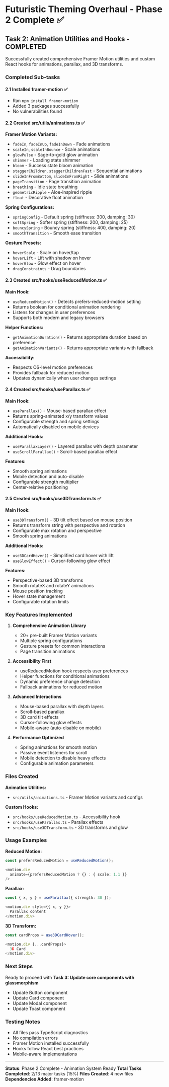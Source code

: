 # Futuristic Theming Overhaul - Phase 2 Complete ✅

## Task 2: Animation Utilities and Hooks - COMPLETED

Successfully created comprehensive Framer Motion utilities and custom React hooks for animations, parallax, and 3D transforms.

### Completed Sub-tasks

#### 2.1 Installed framer-motion ✅
- Ran `npm install framer-motion`
- Added 3 packages successfully
- No vulnerabilities found

#### 2.2 Created src/utils/animations.ts ✅
**Framer Motion Variants:**
- `fadeIn`, `fadeInUp`, `fadeInDown` - Fade animations
- `scaleIn`, `scaleInBounce` - Scale animations
- `glowPulse` - Sage-to-gold glow animation
- `shimmer` - Loading state shimmer
- `bloom` - Success state bloom animation
- `staggerChildren`, `staggerChildrenFast` - Sequential animations
- `slideInFromBottom`, `slideInFromRight` - Slide animations
- `pageTransition` - Page transition animation
- `breathing` - Idle state breathing
- `geometricRipple` - Aloe-inspired ripple
- `float` - Decorative float animation

**Spring Configurations:**
- `springConfig` - Default spring (stiffness: 300, damping: 30)
- `softSpring` - Softer spring (stiffness: 200, damping: 25)
- `bouncySpring` - Bouncy spring (stiffness: 400, damping: 20)
- `smoothTransition` - Smooth ease transition

**Gesture Presets:**
- `hoverScale` - Scale on hover/tap
- `hoverLift` - Lift with shadow on hover
- `hoverGlow` - Glow effect on hover
- `dragConstraints` - Drag boundaries

#### 2.3 Created src/hooks/useReducedMotion.ts ✅
**Main Hook:**
- `useReducedMotion()` - Detects prefers-reduced-motion setting
- Returns boolean for conditional animation rendering
- Listens for changes in user preferences
- Supports both modern and legacy browsers

**Helper Functions:**
- `getAnimationDuration()` - Returns appropriate duration based on preference
- `getAnimationVariants()` - Returns appropriate variants with fallback

**Accessibility:**
- Respects OS-level motion preferences
- Provides fallback for reduced motion
- Updates dynamically when user changes settings

#### 2.4 Created src/hooks/useParallax.ts ✅
**Main Hook:**
- `useParallax()` - Mouse-based parallax effect
- Returns spring-animated x/y transform values
- Configurable strength and spring settings
- Automatically disabled on mobile devices

**Additional Hooks:**
- `useParallaxLayer()` - Layered parallax with depth parameter
- `useScrollParallax()` - Scroll-based parallax effect

**Features:**
- Smooth spring animations
- Mobile detection and auto-disable
- Configurable strength multiplier
- Center-relative positioning

#### 2.5 Created src/hooks/use3DTransform.ts ✅
**Main Hook:**
- `use3DTransform()` - 3D tilt effect based on mouse position
- Returns transform string with perspective and rotation
- Configurable max rotation and perspective
- Smooth spring animations

**Additional Hooks:**
- `use3DCardHover()` - Simplified card hover with lift
- `useGlowEffect()` - Cursor-following glow effect

**Features:**
- Perspective-based 3D transforms
- Smooth rotateX and rotateY animations
- Mouse position tracking
- Hover state management
- Configurable rotation limits

### Key Features Implemented

1. **Comprehensive Animation Library**
   - 20+ pre-built Framer Motion variants
   - Multiple spring configurations
   - Gesture presets for common interactions
   - Page transition animations

2. **Accessibility First**
   - useReducedMotion hook respects user preferences
   - Helper functions for conditional animations
   - Dynamic preference change detection
   - Fallback animations for reduced motion

3. **Advanced Interactions**
   - Mouse-based parallax with depth layers
   - Scroll-based parallax
   - 3D card tilt effects
   - Cursor-following glow effects
   - Mobile-aware (auto-disable on mobile)

4. **Performance Optimized**
   - Spring animations for smooth motion
   - Passive event listeners for scroll
   - Mobile detection to disable heavy effects
   - Configurable animation parameters

### Files Created

**Animation Utilities:**
- `src/utils/animations.ts` - Framer Motion variants and configs

**Custom Hooks:**
- `src/hooks/useReducedMotion.ts` - Accessibility hook
- `src/hooks/useParallax.ts` - Parallax effects
- `src/hooks/use3DTransform.ts` - 3D transforms and glow

### Usage Examples

**Reduced Motion:**
```typescript
const prefersReducedMotion = useReducedMotion();

<motion.div
  animate={prefersReducedMotion ? {} : { scale: 1.1 }}
/>
```

**Parallax:**
```typescript
const { x, y } = useParallax({ strength: 30 });

<motion.div style={{ x, y }}>
  Parallax content
</motion.div>
```

**3D Transform:**
```typescript
const cardProps = use3DCardHover();

<motion.div {...cardProps}>
  3D Card
</motion.div>
```

### Next Steps

Ready to proceed with **Task 3: Update core components with glassmorphism**
- Update Button component
- Update Card component
- Update Modal component
- Update Toast component

### Testing Notes

- All files pass TypeScript diagnostics
- No compilation errors
- Framer Motion installed successfully
- Hooks follow React best practices
- Mobile-aware implementations

---

**Status**: Phase 2 Complete - Animation System Ready
**Total Tasks Completed**: 2/13 major tasks (15%)
**Files Created**: 4 new files
**Dependencies Added**: framer-motion
